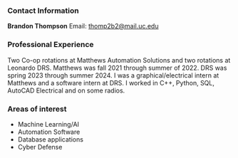### Contact Information
**Brandon Thompson**
Email: thomp2b2@mail.uc.edu


### Professional Experience
Two Co-op rotations at Matthews Automation Solutions and two rotations at Leonardo DRS. Matthews was fall 2021 through summer of 2022. DRS was spring 2023 through summer 2024. I was a graphical/electrical intern at Matthews and a software intern at DRS. I worked in C++, Python, SQL, AutoCAD Electrical and on some radios. 

### Areas of interest
- Machine Learning/AI
- Automation Software
- Database applications
- Cyber Defense

